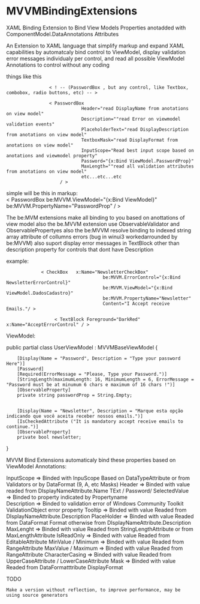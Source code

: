# MVVMBindingExtensions

XAML Binding Extension to Bind View Models Properties anotadded with ComponentModel.DataAnnotations Attributes 

An Extension to XAML language that simplify markup and expand XAML capabilities
by automatcaly bind control to ViewModel, display validation error messages individualy per control,
and read all possible ViewModel Annotations to control without any coding

things like this

                    < ! -- (PasswordBox , but any control, like Textbox, combobox, radio buttons, etc) -- >

                    < PasswordBox 
                                Header="read DisplayName from anotations on view model"
                                Description=""read Error on viewmodel validation events"
                                PlaceholderText="read DisplayDescription from anotations on view model"
                                TextboxMask="read DisplayFormat from anotations on view model"
                                InputScope="Read best input scope based on anotations and viewmodel property"
                                Password="{x:Bind ViewModel.PasswordProp}"
                                MaxLength=""read all validation attributes from anotations on view model"
                                etc...etc...etc
                        / > 
                        
simple will be this in markup:                       
                     < PasswordBox 
                                be:MVVM.ViewModel="{x:Bind ViewModel}"
                                be:MVVM.PropertyName="PasswordProp" / >
                               
                               
The be:MVM extensions make all binding to you based on anottations of view model
also the be.MVVM extension use ObservableValidator and ObservablePropertyes
also the be:MVVM resolve binding to indexed string array attribute of collumns errors (bug in winui3 workedarrounded by be:MVVM)
also suport display error messages in TextBlock other than description property for controls that dont have Description

example:

                 < CheckBox   x:Name="NewsletterCheckBox"
                                        be:MVVM.ErrorControl="{x:Bind NewsletterErrorControl}" 
                                        be:MVVM.ViewModel="{x:Bind ViewModel.DadosCadastro}" 
                                        be:MVVM.PropertyName="Newsletter"
                                        Content="I Accept receive Emails."/ >

                      < TextBlock Foreground="DarkRed" x:Name="AcceptErrorControl" / >
                      
ViewModel:

public partial class UserViewModel : MVVMBaseViewModel 
{

        [Display(Name = "Password", Description = "Type your password Here")]
        [Password]
        [Required(ErrorMessage = "Please, Type your Password.")]
        [StringLength(maximumLength: 16, MinimumLength = 6, ErrorMessage = "Password must be at minumum 6 chars e maximum of 16 chars !")]
        [ObservableProperty]
        private string passwordProp = String.Empty;
        
        
        [Display(Name = "Newsletter", Description = "Marque esta opção indicando que você aceita receber nossos emails.")]
        [IsCheckedAttribute ("It is mandatory accept receive emails to continue.")]
        [ObservableProperty]
        private bool newsletter;
}


MVVM Bind Extensions automaticaly bind these properties based on ViewModel Annotations:

InputScope   => Binded with InpuScope Based on DataTypeAttribute or from Validators or by DataFormat (9, A, etc Masks)
Header       => Binded with value readed from DIsplayNameAttribute.Name
TExt / Password/ SelectedValue => Binded to property indicated by Propertyname  
Description => Binded to validation error of Windows Community Toolkit ValidationObject error property
Tooltip => Binded with value Readed from DIsplayNameAttribute.Description
PlaceHolder => Binded with value Readed from DataFormat Format otherwise from DIsplayNameAttribute.Description
MaxLenght   => Binded with value Readed from StringLengthAttribute or from MaxLengthAttribute
IsReadOnly  => Binded with value Readed from EditableAttribute
MinValue / Minimum => Binded with value Readed from RangeAttribute
MaxValue / Maximum => Binded with value Readed from RangeAttribute 
CharacterCasing =>  Binded with value Readed from UpperCaseAttribute / LowerCaseAttribute
Mask => Binded with value Readed from DataFormatttribute DisplayFormat 


TODO

    Make a version without reflection, to improve performance, may be using source generators
    
    
